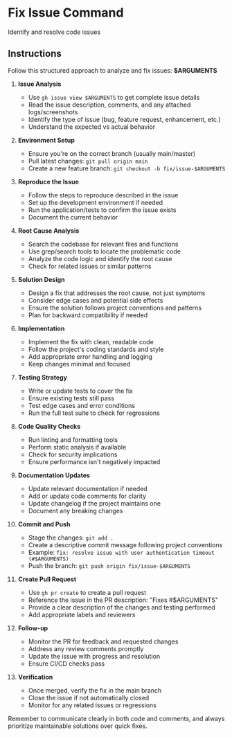 # Fix Issue Command

Identify and resolve code issues

## Instructions

Follow this structured approach to analyze and fix issues: **$ARGUMENTS**

1. **Issue Analysis**
   - Use `gh issue view $ARGUMENTS` to get complete issue details
   - Read the issue description, comments, and any attached logs/screenshots
   - Identify the type of issue (bug, feature request, enhancement, etc.)
   - Understand the expected vs actual behavior

2. **Environment Setup**
   - Ensure you're on the correct branch (usually main/master)
   - Pull latest changes: `git pull origin main`
   - Create a new feature branch: `git checkout -b fix/issue-$ARGUMENTS`

3. **Reproduce the Issue**
   - Follow the steps to reproduce described in the issue
   - Set up the development environment if needed
   - Run the application/tests to confirm the issue exists
   - Document the current behavior

4. **Root Cause Analysis**
   - Search the codebase for relevant files and functions
   - Use grep/search tools to locate the problematic code
   - Analyze the code logic and identify the root cause
   - Check for related issues or similar patterns

5. **Solution Design**
   - Design a fix that addresses the root cause, not just symptoms
   - Consider edge cases and potential side effects
   - Ensure the solution follows project conventions and patterns
   - Plan for backward compatibility if needed

6. **Implementation**
   - Implement the fix with clean, readable code
   - Follow the project's coding standards and style
   - Add appropriate error handling and logging
   - Keep changes minimal and focused

7. **Testing Strategy**
   - Write or update tests to cover the fix
   - Ensure existing tests still pass
   - Test edge cases and error conditions
   - Run the full test suite to check for regressions

8. **Code Quality Checks**
   - Run linting and formatting tools
   - Perform static analysis if available
   - Check for security implications
   - Ensure performance isn't negatively impacted

9. **Documentation Updates**
   - Update relevant documentation if needed
   - Add or update code comments for clarity
   - Update changelog if the project maintains one
   - Document any breaking changes

10. **Commit and Push**
    - Stage the changes: `git add .`
    - Create a descriptive commit message following project conventions
    - Example: `fix: resolve issue with user authentication timeout (#$ARGUMENTS)`
    - Push the branch: `git push origin fix/issue-$ARGUMENTS`

11. **Create Pull Request**
    - Use `gh pr create` to create a pull request
    - Reference the issue in the PR description: "Fixes #$ARGUMENTS"
    - Provide a clear description of the changes and testing performed
    - Add appropriate labels and reviewers

12. **Follow-up**
    - Monitor the PR for feedback and requested changes
    - Address any review comments promptly
    - Update the issue with progress and resolution
    - Ensure CI/CD checks pass

13. **Verification**
    - Once merged, verify the fix in the main branch
    - Close the issue if not automatically closed
    - Monitor for any related issues or regressions

Remember to communicate clearly in both code and comments, and always prioritize maintainable solutions over quick fixes.
